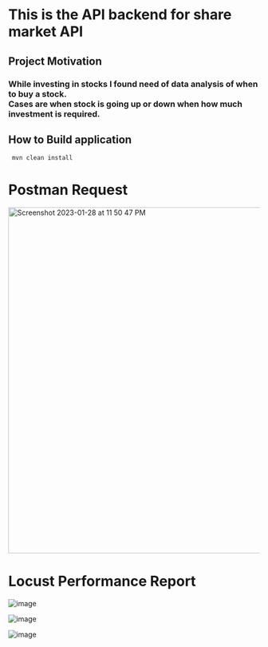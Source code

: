 # This is the API backend for share market API
## Project Motivation
### While investing in stocks I found need of data analysis of when to buy a stock.<br>Cases are when stock is going up or down when how much investment is required.

## How to Build application 
```
 mvn clean install

```

# Postman Request 
<img width="693" alt="Screenshot 2023-01-28 at 11 50 47 PM" src="https://user-images.githubusercontent.com/60072513/215284248-fd6147ef-4978-418d-b55e-09f20c6def8b.png">

# Locust Performance Report


![image](https://user-images.githubusercontent.com/60072513/235322182-d74a65a4-89b4-44e2-ac33-b166ab25b0a8.png)

![image](https://user-images.githubusercontent.com/60072513/235322217-423e1580-26b0-4f66-a5f8-07cae7c9b1f3.png)

![image](https://user-images.githubusercontent.com/60072513/235322232-b54bfe7a-795b-4813-8938-f4857bc2e5f0.png)
